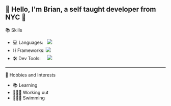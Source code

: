 ## 👋 Hello, I'm Brian, a self taught developer from NYC 🗽

📚 Skills
* 💻 Languages:  &nbsp; [![](https://skillicons.dev/icons?i=java,py,ts,solidity)]()
* ⛓️ Frameworks: [![](https://skillicons.dev/icons?i=spring,flask,fastapi)]()
* 🛠️ Dev Tools:  &nbsp; &nbsp; [![](https://skillicons.dev/icons?i=jenkins,docker,kubernetes,aws,gcp,openshift)]()
---
🌟 Hobbies and Interests
* 📚 Learning
* 🏋🏽‍♂️ Working out
* 🏊🏽‍♂️ Swimming
